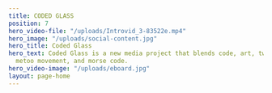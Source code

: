 ```yaml
---
title: CODED GLASS
position: 7
hero_video-file: "/uploads/Introvid_3-83522e.mp4"
hero_image: "/uploads/social-content.jpg"
hero_title: Coded Glass
hero_text: Coded Glass is a new media project that blends code, art, tweets from the
  metoo movement, and morse code.
hero_video-image: "/uploads/eboard.jpg"
layout: page-home
---
```




